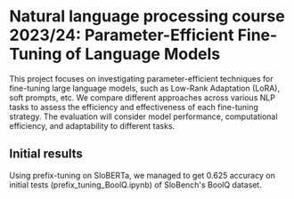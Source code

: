 # Natural language processing course 2023/24: Parameter-Efficient Fine-Tuning of Language Models

This project focuses on investigating parameter-efficient techniques for fine-tuning large language models, such as Low-Rank Adaptation (LoRA), soft prompts, etc. We compare different approaches across various NLP tasks to assess the efficiency and effectiveness of each fine-tuning strategy. The evaluation will consider model performance, computational efficiency, and adaptability to different tasks.

## Initial results

Using prefix-tuning on SloBERTa, we managed to get 0.625 accuracy on initial tests (prefix_tuning_BoolQ.ipynb) of SloBench's BoolQ dataset. 
